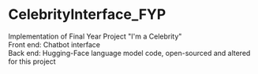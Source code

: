 # CelebrityInterface_FYP
Implementation of Final Year Project "I'm a Celebrity" <br/>
Front end: Chatbot interface <br/>
Back end: Hugging-Face language model code, open-sourced and altered for this project <br/>
